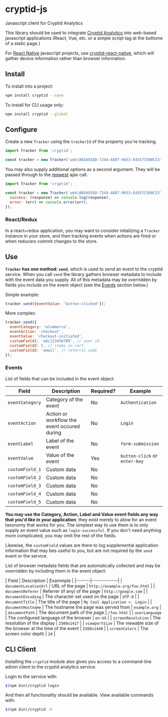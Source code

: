 # cryptid-js

Javascript client for Cryptid Analytics

This library should be used to integrate [Cryptid
Analytics](https://cryptid.adorable.io) into web-based javascript applications
(React, Vue, etc. or a simple script tag at the bottome of a static page.)

For [React Native](https://facebook.github.io/react-native/) javascript
projects, use
[cryptid-react-native](https://github.com/adorableio/cryptid-react-native),
which will gather device information rather than browser information.

## Install

To install into a project:

```bash
npm install cryptid --save
```

To install for CLI usage only:

```bash
npm install cryptid --global
```

## Configure

Create a new `Tracker` using the `trackerId` of the property you're tracking.

```javascript
import Tracker from 'cryptid';

const tracker = new Tracker('web|AB5A928D-7244-4A07-9653-E4557C500C53')
```

You may also supply additional options as a second argument. They will be
passed through to the [reqwest](https://github.com/ded/reqwest) ajax call.

```javascript
import Tracker from 'cryptid';

const tracker = new Tracker('web|AB5A928D-7244-4A07-9653-E4557C500C53', {
  success: (response) => console.log(response),
  error: (err) => console.error(err),
});
```

### React/Redux

In a react+redux application, you may want to consider intializing a `Tracker`
instance in your store, and then tracking events when actions are fired or when
reducers commit changes to the store.


## Use

**`Tracker` has one method: `send`**, which is used to send an event to the
cryptid service. When you call `send` the library gathers browser metadata to
include with the event data you supply. All of this metadata may be overridden
by fields you include on the event object (see the [Events](#events) section
below.)

Simple example:

```javascript
tracker.send({eventValue: 'button-clicked'});
```

More complex:

```javascript
tracker.send({
  eventCategory: 'eCommerce',
  eventAction: 'checkout',
  eventValue: 'checkout-initiated',
  customField1: 'abc123456789', // user id
  customField2: 5, // items in cart
  customField3: 'email', // referral code
});
```

### Events

List of fields that can be included in the event object:

| Field | Description | Required? | Example |
|-------|-------------|-----------|---------|
| `eventCategory` | Category of the event | No | `Authentication` |
| `eventAction` | Action or workflow the event occured during | No | `Login` |
| `eventLabel` | Label of the event | No | `form-submission` |
| `eventValue` | Value of the event | Yes | `button-click` or `enter-key` |
| `customField_1` | Custom data | No | |
| `customField_2` | Custom data | No | |
| `customField_3` | Custom data | No | |
| `customField_4` | Custom data | No | |
| `customField_5` | Custom data | No | |

**You may use the Category, Action, Label and Value event fields any way that
you'd like in your application**; they exist merely to allow for an event
taxonomy that works for you. The simplest way to use them is to only supply an
event value such as `login-successful`. If you don't need anything more
complicated, you may omit the rest of the fields.

Likewise, the `customField` values are there to log supplemental application
information that may bes useful to you, but are not required by the `send`
event or the service.

List of browser metadata fields that are automatically collected and may be
overridden by including them in the event object:

| Field | Description | Exammple |
|-------|-------------|
| `documentLocationUrl` | URL of the page | `http://example.org/foo.html` |
| `documentReferer` | Referrer (if any) of the page | `http://google.com` |
| `documentEncoding` | The character set used on the page  | `UTF-8` |
| `documentTitle` | The title of the page | `My Cool Application >  Login` |
| `documentHostname` | The hostname the page was served from | `example.org` |
| `documentPath` | The document path of the page | `/foo.html` |
| `userLanguage` | The configured language of the browser | `en-US` |
| `screenResolution` | The resolution of the display | `2560x1417` |
| `viewportSize` | The viewable size of the browser at the time of the event | `2560x1440` |
| `screenColors` | The screen color depth | `24` |

## CLI Client

Installing the `cryptid` module also gives you access to a command-line admin
client to the cryptid analytics service.

Login to the service with:

```bash
$(npm bin)/cryptid login
```

And then all functionality should be available. View available commands with:

```bash
$(npm bin)/cryptid -h
```

